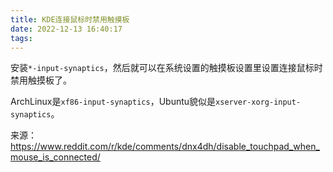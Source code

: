 ```yaml
---
title: KDE连接鼠标时禁用触摸板
date: 2022-12-13 16:40:17
tags:
---
```


安装`*-input-synaptics`，然后就可以在系统设置的触摸板设置里设置连接鼠标时禁用触摸板了。

ArchLinux是`xf86-input-synaptics`，Ubuntu貌似是`xserver-xorg-input-synaptics`。

来源：<https://www.reddit.com/r/kde/comments/dnx4dh/disable_touchpad_when_mouse_is_connected/>
